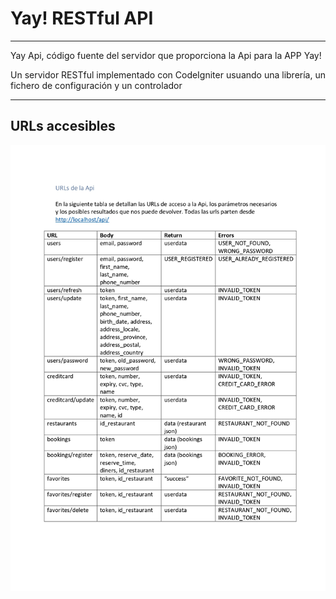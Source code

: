 # Yay! RESTful API

---

Yay Api, código fuente del servidor que proporciona la Api para la APP Yay!

Un servidor RESTful implementado con CodeIgniter usuando una librería, un fichero de configuración y un controlador

---

## URLs accesibles
![Tabla URLs](tabla.jpg)